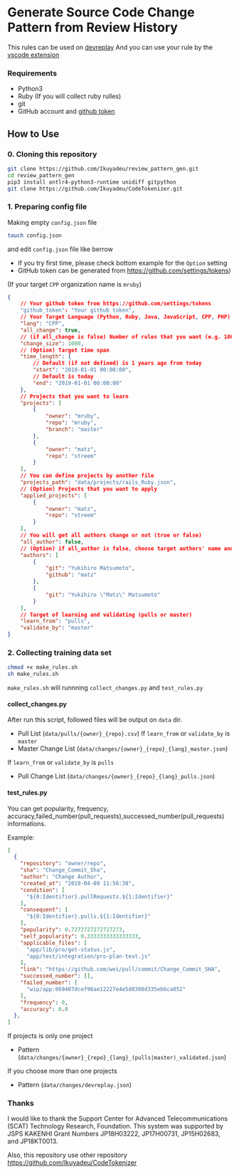 # Generate Source Code Change Pattern from Review History

This rules can be used on [devreplay](https://www.npmjs.com/package/devreplay)
And you can use your rule by the [vscode extension](https://marketplace.visualstudio.com/items?itemName=Ikuyadeu.devreplay)

### Requirements

* Python3
* Ruby (If you will collect ruby rulles)
* git
* GitHub account and [github token](https://github.com/settings/tokens)

## How to Use

### 0. Cloning this repository

```sh
git clone https://github.com/Ikuyadeu/review_pattern_gen.git
cd review_pattern_gen
pip3 install antlr4-python3-runtime unidiff gitpython
git clone https://github.com/Ikuyadeu/CodeTokenizer.git
```

### 1. Preparing config file

Making empty `config.json` file

```sh
touch config.json
```

and edit `config.json` file like berrow

* If you try first time, please check bottom example for the `Option` setting
* GitHub token can be generated from https://github.com/settings/tokens)

(If your target `CPP` organization name is `mruby`)
```json
{
    // Your github token from https://github.com/settings/tokens
    "github_token": "Your github token",
    // Your Target Language (Python, Ruby, Java, JavaScript, CPP, PHP)
    "lang": "CPP",
    "all_change": true,
    // (if all_change is false) Number of rules that you want (e.g. 100)
    "change_size": 1000,
    // (Option) Target time span
    "time_length": {
        // Default (if not defined) is 1 years ago from today
        "start": "2018-01-01 00:00:00",
        // Default is today
        "end": "2019-01-01 00:00:00"
    },
    // Projects that you want to learn
    "projects": [
        {
            "owner": "mruby",
            "repo": "mruby",
            "branch": "master"
        },
        {
            "owner": "matz",
            "repo": "streem"
        }
    ],
    // You can define projects by another file
    "projects_path": "data/projects/rails_Ruby.json",
    // (Option) Projects that you want to apply
    "applied_projects": [
        {
            "owner": "matz",
            "repo": "streem"
        }
    ],
    // You will get all authors change or not (true or false)
    "all_author": false,
    // (Option) if all_author is false, choose target authors' name and github id
    "authors": [
        {
            "git": "Yukihiro Matsumoto",
            "github": "matz"
        },
        {
            "git": "Yukihiro \"Matz\" Matsumoto"
        }
    ],
    // Target of learning and validating (pulls or master)
    "learn_from": "pulls",
    "validate_by": "master"
}
```

### 2. Collecting training data set

```sh
chmod +x make_rules.sh
sh make_rules.sh
```

`make_rules.sh` will runnning `collect_changes.py` and `test_rules.py`

#### collect_changes.py

After run this script, followed files will be output on `data` dir.

* Pull List (`data/pulls/{owner}_{repo}.csv`)
If `learn_from` or `validate_by` is `master`
* Master Change List (`data/changes/{owner}_{repo}_{lang}_master.json`)

If `learn_from` or `validate_by` is `pulls`
* Pull Change List (`data/changes/{owner}_{repo}_{lang}_pulls.json`)


#### test_rules.py

You can get popularity, frequency, accuracy,failed_number(pull_requests),successed_number(pull_requests) informations.

Example:

```json
[  
  {
    "repository": "owner/repo",
    "sha": "Change_Commit_Sha",
    "author": "Change Author",
    "created_at": "2019-04-09 11:56:38",
    "condition": [
      "${0:Identifier}.pullRequests.${1:Identifier}"
    ],
    "consequent": [
      "${0:Identifier}.pulls.${1:Identifier}"
    ],
    "popularity": 0.7272727272727273,
    "self_popularity": 0.3333333333333333,
    "applicable_files": [
      "app/lib/pro/get-status.js",
      "app/test/integration/pro-plan-test.js"
    ],
    "link": "https://github.com/wei/pull/commit/Change_Commit_SHA",
    "successed_number": [],
    "failed_number": [
      "wip/app:669407dcef96ae12227e4e5d0308d335eb6ca052"
    ],
    "frequency": 0,
    "accuracy": 0.0
  },
]
```
If projects is only one project

* Pattern (`data/changes/{owner}_{repo}_{lang}_(pulls|master)_validated.json`)

If you choose more than one projects

* Pattern (`data/changes/devreplay.json`)

### Thanks

I would like to thank the Support Center for Advanced Telecommunications (SCAT) Technology Research, Foundation. This system was supported by JSPS KAKENHI Grant Numbers JP18H03222, JP17H00731, JP15H02683, and JP18KT0013.

Also, this repository use other repository
https://github.com/Ikuyadeu/CodeTokenizer
